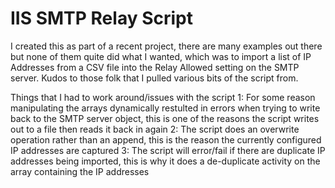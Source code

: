 # IIS SMTP Relay Script
I created this as part of a recent project, there are many examples out there but none of them quite did what I wanted, which was to import a list of IP Addresses from a CSV file into the Relay Allowed setting on the SMTP server.  Kudos to those folk that I pulled various bits of the script from.

Things that I had to work around/issues with the script
1: For some reason manipulating the arrays dynamically restulted in errors when trying to write back to the SMTP server object, this is one of the reasons the script writes out to a file then reads it back in again
2: The script does an overwrite operation rather than an append, this is the reason the currently configured IP addresses are captured
3: The script will error/fail if there are duplicate IP addresses being imported, this is why it does a de-duplicate activity on the array containing the IP addresses


